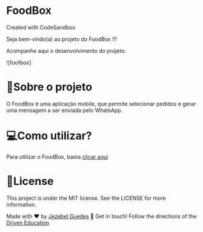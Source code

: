 # FoodBox
Created with CodeSandbox


<p>Seja bem-vindo(a) ao projeto do FoodBox !!!</p>

<p>Acompanhe aqui o desenvolvimento do projeto:</p>

![foofbox]


  <h1>💬Sobre o projeto </h1>
<p>O FoodBox  é uma aplicação mobile,  que permite selecionar pedidos e gerar uma mensagem a ser enviada pelo WhatsApp.</p> 


  <h1>💻Como utilizar?</h1>

  Para utilizar o FoodBox, basta [clicar aqui ](https://nfq1m.csb.app/)
 

 <h1>📝License</h1>
<p>This project is under the MIT license. See the LICENSE for more information.</p>

Made with ♥ by [Jezebel Guedes](https://www.linkedin.com/in/jezebel-guedes/) 👋 Get in touch! 
Follow the directions of the [Driven Education](https://driven.com.br/)





